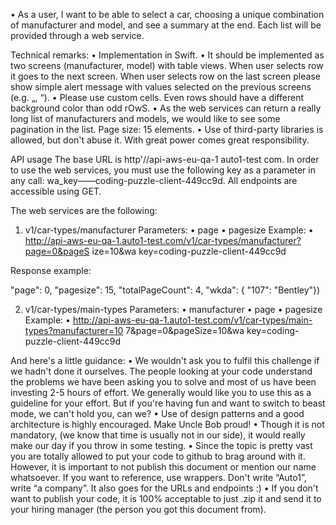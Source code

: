 

•  As a user, I want to be able to select a car, choosing a unique combination of manufacturer and 
model, and see a summary at the end. Each list will be provided through a web service.

Technical remarks:
•  Implementation in Swift.
•  It should be implemented as two screens (manufacturer, model) with table views. When user 
selects row it goes to the next screen. When user selects row on the last screen please show simple 
alert message with values selected on the previous screens (e.g.
„<manufacturer>, <modeI>“).
•  Please use custom cells. Even rows should have a different background color than odd
rOwS.
•  As the web services can return a really long list of manufacturers and models, we would like to 
see some pagination in the list. Page size: 15 elements.
•  Use of third-party libraries is allowed, but don't abuse it. With great power comes great 
responsibility.

API usage
The base URL is http'//api-aws-eu-qa-1 auto1-test com. In order to use the web services, you must 
use the following key as a parameter in any call: wa_key——coding-puzzle-client-449cc9d. All 
endpoints are accessible using GET.

The web services are the following:

1. v1/car-types/manufacturer Parameters:
•  page
•  pagesize Example:
•  http://api-aws-eu-qa-1.auto1-test.com/v1/car-types/manufacturer?page=0&pageS ize=10&wa 
key=coding-puzzle-client-449cc9d



Response example:

"page": 0,
"pagesize": 15,
"totalPageCount": 4,
"wkda": {
"107": "Bentley"})

2. v1/car-types/main-types Parameters:
•  manufacturer
•  page
•  pagesize Example:
•  http://api-aws-eu-qa-1.auto1-test.com/v1/car-types/main-types?manufacturer=10 
7&page=0&pageSize=10&wa key=coding-puzzle-client-449cc9d

And here's a little guidance:
•  We wouldn't ask you to fulfil this challenge if we hadn't done it ourselves. The people looking 
at your code understand the problems we have been asking you to solve and most of us have been 
investing 2-5 hours of effort. We generally would like you to use this as a guideline for your 
effort. But if you're having fun and want to switch to beast mode, we can't hold you, can we?
•  Use of design patterns and a good architecture is highly encouraged. Make Uncle Bob proud!
•  Though it is not mandatory, (we know that time is usually not in our side), it would really make 
our day if you throw in some testing.
•  Since the topic is pretty vast you are totally allowed to put your code to github to brag around 
with it. However, it is important to not publish this document or mention our name whatsoever. If 
you want to reference, use wrappers. Don't write “Auto1”, write “a company”. It also goes for the 
URLs and endpoints :)
•  If you don't want to publish your code, it is 100% acceptable to just .zip it and send it to 
your hiring manager (the person you got this document from).
